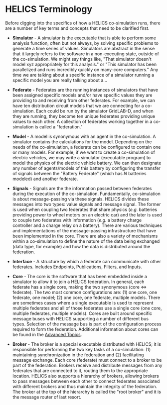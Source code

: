 # HELICS Terminology

Before digging into the specifics of how a HELICS co-simulation runs, there are a number of key terms and concepts that need to be clarified first.


- **Simulator** - A simulator is the executable that is able to perform some analysis function, often but not always, by solving specific problems to generate a time series of values. Simulators are abstract in the sense that it largely refers to the software in a non-executing state, outside of the co-simulation. We might say things like, "That simulator doesn't model xyz appropriately for this analysis." or "This simulator has been parallelized and runs incredibly quickly on many-core computers." Any time we are talking about a specific instance of a simulator running a specific model you are really talking about a...

- **Federate** - Federates are the running instances of simulators that have been assigned specific models and/or have specific values they are providing to and receiving from other federates. For example, we can have ten distribution circuit models that we are connecting for a co-simulation. Each could be run by the simulator GridLAB-D, and when they are running, they become ten unique federates providing unique values to each other. A collection of federates working together in a co-simulation is called a "federation."

- **Model** - A model is synonymous with an agent in the co-simulation. A simulator contains the calculations for the model. Depending on the needs of the co-simulation, a federate can be configured to contain one or many models. For example, if we want to create a co-simulation of electric vehicles, we may write a simulator (executable program) to model the physics of the electric vehicle battery. We can then designate any number of agents/models of this battery by configuring the transfer of signals between the "Battery Federate" (which has *N* batteries modeled) and another federate.

- **Signals** - Signals are the the information passed between federates during the execution of the co-simulation. Fundamentally, co-simulation is about message-passing via these signals. HELICS divides these messages into two types: value signals and message signal. The former is used when coupling two federates that share physics (_e.g._ batteries providing power to wheel motors on an electric car) and the later is used to couple two federates with information (_e.g._ a battery charge controller and a charge relay on a battery). There are various techniques and implementations of the message-passing infrastructure that have been implemented in the core. There are also a variety of mechanisms within a co-simulation to define the nature of the data being exchanged (data type, for example) and how the data is distributed around the federation.

- **Interface** - A structure by which a federate can communicate with other federates. Includes Endpoints, Publications, Filters, and Inputs.

- **Core** - The core is the software that has been embedded inside a simulator to allow it to join a HELICS federation. In general, each federate has a single core, making the two synonymous (core <=> federate). The two most common configurations are: (1) one core, one federate, one model; (2) one core, one federate, multiple models. There are sometimes cases where a single executable is used to represent multiple federates and all of those federates use a single core (one core, multiple federates, multiple models). Cores are built around specific message buses with HELICS supporting a number of different bus types. Selection of the message bus is part of the configuration process required to form the federation. Additional information about cores can be found in the [Advanced Topics](../advanced_topics/CoreTypes.md).

- **Broker** - The broker is a special executable distributed with HELICS; it is responsible for performing the two key tasks of a co-simulation: (1) maintaining synchronization in the federation and (2) facilitating message exchange. Each core (federate) must connect to a broker to be part of the federation. Brokers receive and distribute messages from any federates that are connected to it, routing them to the appropriate location. HELICS also supports a hierarchy of brokers, allowing brokers to pass messages between each other to connect federates associated with different brokers and thus maintain the integrity of the federation. The broker at the top of the hierarchy is called the "root broker" and it is the message router of last resort.

